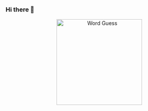 ### Hi there 👋

<!--
**cora-personal/cora-personal** is a ✨ _special_ ✨ repository because its `README.md` (this file) appears on your GitHub profile.

Here are some ideas to get you started:

- 🔭 I’m currently working on ...
- 🌱 I’m currently learning ...
- 👯 I’m looking to collaborate on ...
- 🤔 I’m looking for help with ...
- 💬 Ask me about ...
- 📫 How to reach me: ...
- 😄 Pronouns: ...
- ⚡ Fun fact: ...
-->

<!--
https://www.google.com/search?q=icon&oq=icon&aqs=chrome..69i57j0i67l3j0i67i433j0i67j46i175i199i433j0i433.3330j0j7&sourceid=chrome&ie=UTF-8

</a>&nbsp;&nbsp;&nbsp;<a href="mailto:corajanemeade@gmail.com"><img src="https://img.shields.io/badge/Email-cary-8056d5.svg?style=for-the-badge&logo=minutemailer&logoColor=white"></a>&nbsp;&nbsp;&nbsp;
-->

<p align="center">
<img src="images/AppDemo.png" width="230"  title="Word Guess">
</p>

